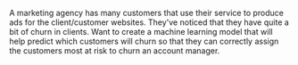 A marketing agency has many customers that use their service to produce ads for the client/customer websites. 
They've noticed that they have quite a bit of churn in clients.
Want to create a machine learning model that will help predict which customers will churn so that they can correctly assign the customers most at risk to churn an account manager.
